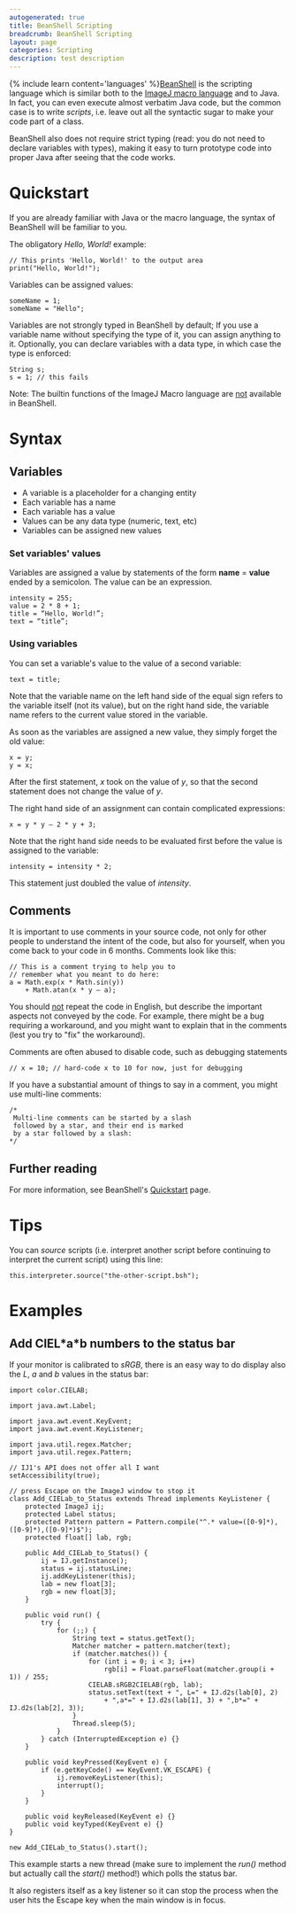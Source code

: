 ```yaml
---
autogenerated: true
title: BeanShell Scripting
breadcrumb: BeanShell Scripting
layout: page
categories: Scripting
description: test description
---
```


{% include learn content='languages' %}[BeanShell](http://www.beanshell.org/) is the scripting language which is similar both to the [ImageJ macro language](Introduction_into_Macro_Programming ) and to Java. In fact, you can even execute almost verbatim Java code, but the common case is to write *scripts*, i.e. leave out all the syntactic sugar to make your code part of a class.

BeanShell also does not require strict typing (read: you do not need to declare variables with types), making it easy to turn prototype code into proper Java after seeing that the code works.

Quickstart
==========

If you are already familiar with Java or the macro language, the syntax of BeanShell will be familiar to you.

The obligatory *Hello, World!* example:

    // This prints 'Hello, World!' to the output area
    print("Hello, World!");

Variables can be assigned values:

    someName = 1;
    someName = "Hello";

Variables are not strongly typed in BeanShell by default; If you use a variable name without specifying the type of it, you can assign anything to it. Optionally, you can declare variables with a data type, in which case the type is enforced:

    String s;
    s = 1; // this fails

Note: The builtin functions of the ImageJ Macro language are <u>not</u> available in BeanShell.

Syntax
======

Variables
---------

-   A variable is a placeholder for a changing entity
-   Each variable has a name
-   Each variable has a value
-   Values can be any data type (numeric, text, etc)
-   Variables can be assigned new values

### Set variables' values

Variables are assigned a value by statements of the form **name** = **value** ended by a semicolon. The value can be an expression.

    intensity = 255;
    value = 2 * 8 + 1;
    title = “Hello, World!”;
    text = “title”;

### Using variables

You can set a variable's value to the value of a second variable:

    text = title;

Note that the variable name on the left hand side of the equal sign refers to the variable itself (not its value), but on the right hand side, the variable name refers to the current value stored in the variable.

As soon as the variables are assigned a new value, they simply forget the old value:

    x = y;
    y = x;

After the first statement, *x* took on the value of *y*, so that the second statement does not change the value of *y*.

The right hand side of an assignment can contain complicated expressions:

    x = y * y – 2 * y + 3;

Note that the right hand side needs to be evaluated first before the value is assigned to the variable:

    intensity = intensity * 2;

This statement just doubled the value of *intensity*.

Comments
--------

It is important to use comments in your source code, not only for other people to understand the intent of the code, but also for yourself, when you come back to your code in 6 months. Comments look like this:

    // This is a comment trying to help you to
    // remember what you meant to do here:
    a = Math.exp(x * Math.sin(y))
        + Math.atan(x * y – a);

You should <u>not</u> repeat the code in English, but describe the important aspects not conveyed by the code. For example, there might be a bug requiring a workaround, and you might want to explain that in the comments (lest you try to "fix" the workaround).

Comments are often abused to disable code, such as debugging statements

    // x = 10; // hard-code x to 10 for now, just for debugging

If you have a substantial amount of things to say in a comment, you might use multi-line comments:

    /*
     Multi-line comments can be started by a slash
     followed by a star, and their end is marked
     by a star followed by a slash:
    */

Further reading
---------------

For more information, see BeanShell's [Quickstart](http://www.beanshell.org/manual/quickstart.html) page.

Tips
====

You can *source* scripts (i.e. interpret another script before continuing to interpret the current script) using this line:

    this.interpreter.source("the-other-script.bsh");

Examples
========

Add CIEL\*a\*b numbers to the status bar
----------------------------------------

If your monitor is calibrated to *sRGB*, there is an easy way to do display also the *L*, *a* and *b* values in the status bar:

    import color.CIELAB;

    import java.awt.Label;

    import java.awt.event.KeyEvent;
    import java.awt.event.KeyListener;

    import java.util.regex.Matcher;
    import java.util.regex.Pattern;

    // IJ1's API does not offer all I want
    setAccessibility(true);

    // press Escape on the ImageJ window to stop it
    class Add_CIELab_to_Status extends Thread implements KeyListener {
        protected ImageJ ij;
        protected Label status;
        protected Pattern pattern = Pattern.compile("^.* value=([0-9]*),([0-9]*),([0-9]*)$");
        protected float[] lab, rgb;

        public Add_CIELab_to_Status() {
            ij = IJ.getInstance();
            status = ij.statusLine;
            ij.addKeyListener(this);
            lab = new float[3];
            rgb = new float[3];
        }

        public void run() {
            try {
                for (;;) {
                    String text = status.getText();
                    Matcher matcher = pattern.matcher(text);
                    if (matcher.matches()) {
                        for (int i = 0; i < 3; i++)
                            rgb[i] = Float.parseFloat(matcher.group(i + 1)) / 255;
                        CIELAB.sRGB2CIELAB(rgb, lab);
                        status.setText(text + ", L=" + IJ.d2s(lab[0], 2)
                            + ",a*=" + IJ.d2s(lab[1], 3) + ",b*=" + IJ.d2s(lab[2], 3));
                    }
                    Thread.sleep(5);
                }
            } catch (InterruptedException e) {}
        }
     
        public void keyPressed(KeyEvent e) {
            if (e.getKeyCode() == KeyEvent.VK_ESCAPE) {
                ij.removeKeyListener(this);
                interrupt();
            }
        }

        public void keyReleased(KeyEvent e) {}
        public void keyTyped(KeyEvent e) {}
    }

    new Add_CIELab_to_Status().start();

This example starts a new thread (make sure to implement the *run()* method but actually call the *start()* method!) which polls the status bar.

It also registers itself as a key listener so it can stop the process when the user hits the Escape key when the main window is in focus.


